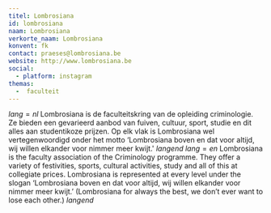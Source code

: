 ```yaml
---
titel: Lombrosiana
id: lombrosiana
naam: Lombrosiana
verkorte_naam: Lombrosiana
konvent: fk
contact: praeses@lombrosiana.be
website: http://www.lombrosiana.be
social:
  - platform: instagram
themas:
  -  faculteit
---
```


$lang=nl$ 
Lombrosiana is de faculteitskring van de opleiding criminologie. Ze bieden een gevarieerd aanbod van fuiven, cultuur, sport, studie en dit alles aan studentikoze prijzen. Op elk vlak is Lombrosiana wel vertegenwoordigd onder het motto ‘Lombrosiana boven en dat voor altijd, wij willen elkander voor nimmer meer kwijt.' 
$langend$ 
$lang=en$ Lombrosiana is the faculty association of the Criminology programme. They offer a variety of festivities, sports, cultural activities, study and all of this at collegiate prices. Lombrosiana is represented at every level under the slogan ‘Lombrosiana boven en dat voor altijd, wij willen elkander voor nimmer meer kwijt.’ (Lombrosiana for always the best, we don’t ever want to lose each other.) 
$langend$
